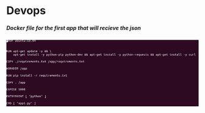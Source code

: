 # Devops
##### Docker file for the first app that will recieve the json
![imghw1](https://github.com/zaowad/Devops/blob/main/devops-ss/class_04/Dockerfile_of_application_recieving_the_json_containing_numbers_to_add_1.png)
